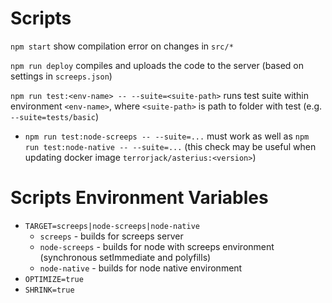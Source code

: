 


# Scripts

`npm start` show compilation error on changes in `src/*`

`npm run deploy` compiles and uploads the code to the server (based on settings in `screeps.json`)

`npm run test:<env-name> -- --suite=<suite-path>` runs test suite within environment `<env-name>`, where `<suite-path>` is path to folder with test (e.g. `--suite=tests/basic`)
- `npm run test:node-screeps -- --suite=...` must work as well as `npm run test:node-native -- --suite=...` (this check may be useful when updating docker image `terrorjack/asterius:<version>`)


# Scripts Environment Variables

- `TARGET=screeps|node-screeps|node-native`
  + `screeps` - builds for screeps server
  + `node-screeps` - builds for node with screeps environment (synchronous setImmediate and polyfills)
  + `node-native` - builds for node native environment
- `OPTIMIZE=true`
- `SHRINK=true`
